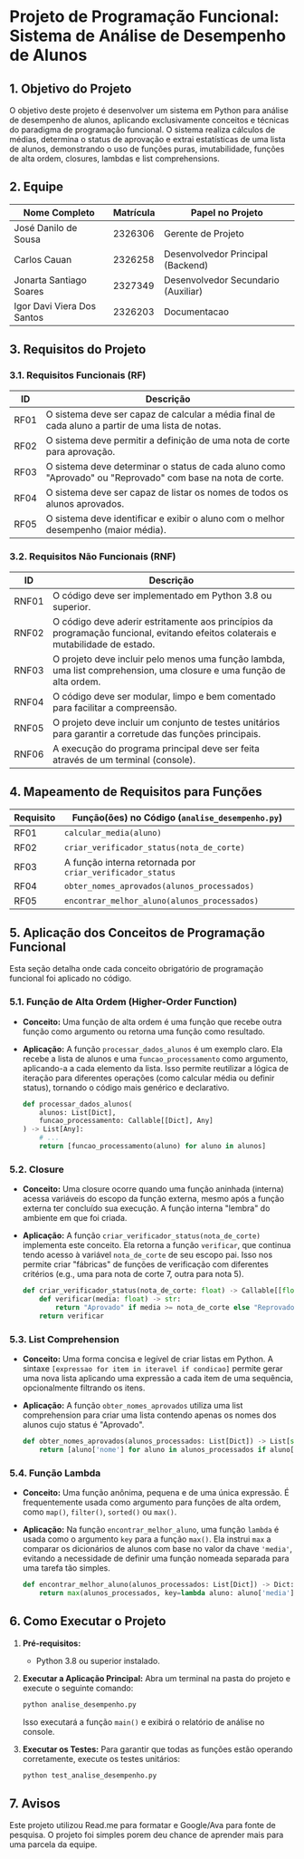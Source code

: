 # Projeto de Programação Funcional: Sistema de Análise de Desempenho de Alunos

## 1. Objetivo do Projeto

O objetivo deste projeto é desenvolver um sistema em Python para análise de desempenho de alunos, aplicando exclusivamente conceitos e técnicas do paradigma de programação funcional. O sistema realiza cálculos de médias, determina o status de aprovação e extrai estatísticas de uma lista de alunos, demonstrando o uso de funções puras, imutabilidade, funções de alta ordem, closures, lambdas e list comprehensions.

## 2. Equipe

| Nome Completo   | Matrícula    | Papel no Projeto                  |
| --------------- | ------------ | --------------------------------- |
| José Danilo de Sousa       | 2326306    | Gerente de Projeto |
| Carlos Cauan     | 2326258    | Desenvolvedor Principal (Backend) |
| Jonarta Santiago Soares     | 2327349    | Desenvolvedor Secundario (Auxiliar) |
| Igor Davi Viera Dos Santos     | 2326203    | Documentacao |


## 3. Requisitos do Projeto

### 3.1. Requisitos Funcionais (RF)

| ID    | Descrição                                                                      |
| ----- | ------------------------------------------------------------------------------ |
| RF01  | O sistema deve ser capaz de calcular a média final de cada aluno a partir de uma lista de notas. |
| RF02  | O sistema deve permitir a definição de uma nota de corte para aprovação.       |
| RF03  | O sistema deve determinar o status de cada aluno como "Aprovado" ou "Reprovado" com base na nota de corte. |
| RF04  | O sistema deve ser capaz de listar os nomes de todos os alunos aprovados.       |
| RF05  | O sistema deve identificar e exibir o aluno com o melhor desempenho (maior média). |

### 3.2. Requisitos Não Funcionais (RNF)

| ID    | Descrição                                                                      |
| ----- | ------------------------------------------------------------------------------ |
| RNF01 | O código deve ser implementado em Python 3.8 ou superior.                      |
| RNF02 | O código deve aderir estritamente aos princípios da programação funcional, evitando efeitos colaterais e mutabilidade de estado. |
| RNF03 | O projeto deve incluir pelo menos uma função lambda, uma list comprehension, uma closure e uma função de alta ordem. |
| RNF04 | O código deve ser modular, limpo e bem comentado para facilitar a compreensão.   |
| RNF05 | O projeto deve incluir um conjunto de testes unitários para garantir a corretude das funções principais. |
| RNF06 | A execução do programa principal deve ser feita através de um terminal (console). |

## 4. Mapeamento de Requisitos para Funções

| Requisito | Função(ões) no Código (`analise_desempenho.py`)                              |
| --------- | -------------------------------------------------------------------------- |
| RF01      | `calcular_media(aluno)`                                                    |
| RF02      | `criar_verificador_status(nota_de_corte)`                                  |
| RF03      | A função interna retornada por `criar_verificador_status`                  |
| RF04      | `obter_nomes_aprovados(alunos_processados)`                                |
| RF05      | `encontrar_melhor_aluno(alunos_processados)`                               |

## 5. Aplicação dos Conceitos de Programação Funcional

Esta seção detalha onde cada conceito obrigatório de programação funcional foi aplicado no código.

### 5.1. Função de Alta Ordem (Higher-Order Function)

* **Conceito:** Uma função de alta ordem é uma função que recebe outra função como argumento ou retorna uma função como resultado.
* **Aplicação:** A função `processar_dados_alunos` é um exemplo claro. Ela recebe a lista de alunos e uma `funcao_processamento` como argumento, aplicando-a a cada elemento da lista. Isso permite reutilizar a lógica de iteração para diferentes operações (como calcular média ou definir status), tornando o código mais genérico e declarativo.

    ```python
    def processar_dados_alunos(
        alunos: List[Dict],
        funcao_processamento: Callable[[Dict], Any]
    ) -> List[Any]:
        # ...
        return [funcao_processamento(aluno) for aluno in alunos]
    ```

### 5.2. Closure

* **Conceito:** Uma closure ocorre quando uma função aninhada (interna) acessa variáveis do escopo da função externa, mesmo após a função externa ter concluído sua execução. A função interna "lembra" do ambiente em que foi criada.
* **Aplicação:** A função `criar_verificador_status(nota_de_corte)` implementa este conceito. Ela retorna a função `verificar`, que continua tendo acesso à variável `nota_de_corte` de seu escopo pai. Isso nos permite criar "fábricas" de funções de verificação com diferentes critérios (e.g., uma para nota de corte 7, outra para nota 5).

    ```python
    def criar_verificador_status(nota_de_corte: float) -> Callable[[float], str]:
        def verificar(media: float) -> str:
            return "Aprovado" if media >= nota_de_corte else "Reprovado"
        return verificar
    ```

### 5.3. List Comprehension

* **Conceito:** Uma forma concisa e legível de criar listas em Python. A sintaxe `[expressao for item in iteravel if condicao]` permite gerar uma nova lista aplicando uma expressão a cada item de uma sequência, opcionalmente filtrando os itens.
* **Aplicação:** A função `obter_nomes_aprovados` utiliza uma list comprehension para criar uma lista contendo apenas os nomes dos alunos cujo status é "Aprovado".

    ```python
    def obter_nomes_aprovados(alunos_processados: List[Dict]) -> List[str]:
        return [aluno['nome'] for aluno in alunos_processados if aluno['status'] == 'Aprovado']
    ```

### 5.4. Função Lambda

* **Conceito:** Uma função anônima, pequena e de uma única expressão. É frequentemente usada como argumento para funções de alta ordem, como `map()`, `filter()`, `sorted()` ou `max()`.
* **Aplicação:** Na função `encontrar_melhor_aluno`, uma função `lambda` é usada como o argumento `key` para a função `max()`. Ela instrui `max` a comparar os dicionários de alunos com base no valor da chave `'media'`, evitando a necessidade de definir uma função nomeada separada para uma tarefa tão simples.

    ```python
    def encontrar_melhor_aluno(alunos_processados: List[Dict]) -> Dict:
        return max(alunos_processados, key=lambda aluno: aluno['media'])
    ```

## 6. Como Executar o Projeto

1.  **Pré-requisitos:**
    * Python 3.8 ou superior instalado.

2.  **Executar a Aplicação Principal:**
    Abra um terminal na pasta do projeto e execute o seguinte comando:
    ```bash
    python analise_desempenho.py
    ```
    Isso executará a função `main()` e exibirá o relatório de análise no console.

3.  **Executar os Testes:**
    Para garantir que todas as funções estão operando corretamente, execute os testes unitários:
    ```bash
    python test_analise_desempenho.py
    ```

## 7. Avisos

Este projeto utilizou Read.me para formatar e Google/Ava para fonte de pesquisa. O projeto foi simples porem deu chance de aprender mais para uma parcela da equipe.